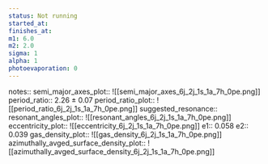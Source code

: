 ```yaml
---
status: Not running
started_at:
finishes_at:
m1: 6.0
m2: 2.0
sigma: 1
alpha: 1
photoevaporation: 0
---
```


notes::
semi_major_axes_plot:: ![[semi_major_axes_6j_2j_1s_1a_7h_0pe.png]]
period_ratio:: 2.26 ± 0.07
period_ratio_plot:: ![[period_ratio_6j_2j_1s_1a_7h_0pe.png]]
suggested_resonance:: 
resonant_angles_plot:: ![[resonant_angles_6j_2j_1s_1a_7h_0pe.png]]
eccentricity_plot:: ![[eccentricity_6j_2j_1s_1a_7h_0pe.png]]
e1:: 0.058
e2:: 0.039
gas_density_plot:: ![[gas_density_6j_2j_1s_1a_7h_0pe.png]]
azimuthally_avged_surface_density_plot:: ![[azimuthally_avged_surface_density_6j_2j_1s_1a_7h_0pe.png]]
